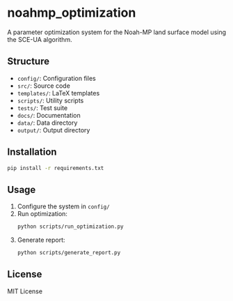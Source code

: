# noahmp_optimization

A parameter optimization system for the Noah-MP land surface model using the SCE-UA algorithm.

## Structure

- `config/`: Configuration files
- `src/`: Source code
- `templates/`: LaTeX templates
- `scripts/`: Utility scripts
- `tests/`: Test suite
- `docs/`: Documentation
- `data/`: Data directory
- `output/`: Output directory

## Installation

```bash
pip install -r requirements.txt
```

## Usage

1. Configure the system in `config/`
2. Run optimization:
   ```bash
   python scripts/run_optimization.py
   ```
3. Generate report:
   ```bash
   python scripts/generate_report.py
   ```

## License

MIT License
